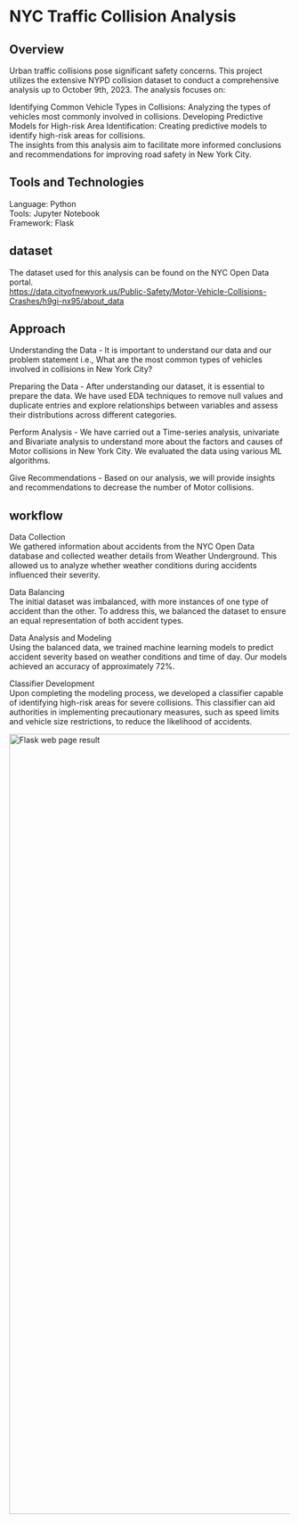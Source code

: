 
# NYC Traffic Collision Analysis

## Overview

Urban traffic collisions pose significant safety concerns. This project utilizes the extensive NYPD collision dataset to conduct a comprehensive analysis up to October 9th, 2023. The analysis focuses on:

Identifying Common Vehicle Types in Collisions: Analyzing the types of vehicles most commonly involved in collisions.
Developing Predictive Models for High-risk Area Identification: Creating predictive models to identify high-risk areas for collisions.  
The insights from this analysis aim to facilitate more informed conclusions and recommendations for improving road safety in New York City.
## Tools and Technologies
Language: Python        
Tools: Jupyter Notebook     
Framework: Flask


## dataset

The dataset used for this analysis can be found on the NYC Open Data portal.    
https://data.cityofnewyork.us/Public-Safety/Motor-Vehicle-Collisions-Crashes/h9gi-nx95/about_data

## Approach

Understanding the Data - It is important to understand our data and our problem statement i.e., What are the most common types of vehicles involved in collisions in New York City?

Preparing the Data - After understanding our dataset, it is essential to prepare the data. We have used EDA techniques to remove null values and duplicate entries and explore relationships between variables and assess their distributions across different categories.

Perform Analysis - We have carried out a Time-series analysis, univariate and Bivariate analysis to understand more about the factors and causes of Motor collisions in New York City. We evaluated the data using various ML algorithms.

Give Recommendations - Based on our analysis, we will provide insights and recommendations to decrease the number of Motor collisions.

## workflow

Data Collection     
We gathered information about accidents from the NYC Open Data database and collected weather details from Weather Underground. This allowed us to analyze whether weather conditions during accidents influenced their severity.

Data Balancing          
The initial dataset was imbalanced, with more instances of one type of accident than the other. To address this, we balanced the dataset to ensure an equal representation of both accident types.

Data Analysis and Modeling      
Using the balanced data, we trained machine learning models to predict accident severity based on weather conditions and time of day. Our models achieved an accuracy of approximately 72%.

Classifier Development      
Upon completing the modeling process, we developed a classifier capable of identifying high-risk areas for severe collisions. This classifier can aid authorities in implementing precautionary measures, such as speed limits and vehicle size restrictions, to reduce the likelihood of accidents.


<img width="1399" alt="Flask web page result" src="https://github.com/PoojithLankipalli/NYC-Traffic-Collision-Analysis/assets/69042617/6b2aeebb-8b43-488d-a324-c10497514dd2">









